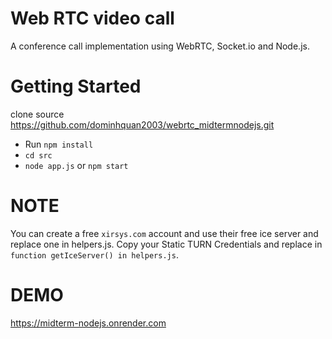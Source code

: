 # Web RTC video call
A conference call implementation using WebRTC, Socket.io and Node.js. 
# Getting Started
clone source https://github.com/dominhquan2003/webrtc_midtermnodejs.git
- Run `npm install`
- `cd src`
- `node app.js` or `npm start`
# NOTE 
You can create a free `xirsys.com` account and use their free ice server and replace one in helpers.js. Copy your Static TURN Credentials and replace in `function getIceServer() in helpers.js`. 
# DEMO 
https://midterm-nodejs.onrender.com
